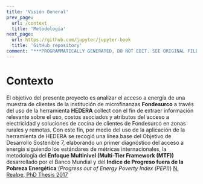 ```yaml
---
title: 'Visión General'
prev_page:
  url: /context
  title: 'Metodología'
next_page:
  url: https://github.com/jupyter/jupyter-book
  title: 'GitHub repository'
comment: "***PROGRAMMATICALLY GENERATED, DO NOT EDIT. SEE ORIGINAL FILES IN /content***"
---
```

# Contexto 

El objetivo del presente proyecto es analizar el acceso a energía de una muestra de clientes de la institución de microfinanzas 
**Fondesurco** a través del uso de la herramienta **HEDERA** collect con el fin de extraer información relevante sobre el uso, costos asociados y atributos del acceso a electricidad y soluciones de cocina de clientes de Fondesurco en zonas rurales y remotas. Con este fin, por medio del uso de la aplicación de la herramienta de HEDERA se recogió una línea base del Objetivo de Desarrollo Sostenible 7, elaborando un primer diagnóstico del acceso a energía siguiendo los estándares de métricas internacionales, la metodología del **Enfoque Multinivel (Multi-Tier Framework (MTF))** desarrollado por el Banco Mundial y del **Indice de Progreso fuera de la Pobreza Energética** (*Progress out of Energy Poverty Index (PEPI)*) [N. Realpe, PhD Thesis 2017](https://depositonce.tu-berlin.de/handle/11303/6708)